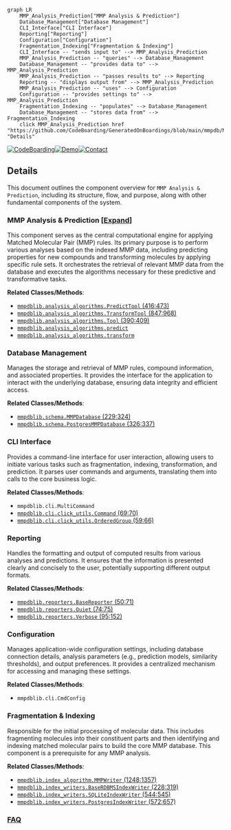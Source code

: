 ```mermaid
graph LR
    MMP_Analysis_Prediction["MMP Analysis & Prediction"]
    Database_Management["Database Management"]
    CLI_Interface["CLI Interface"]
    Reporting["Reporting"]
    Configuration["Configuration"]
    Fragmentation_Indexing["Fragmentation & Indexing"]
    CLI_Interface -- "sends input to" --> MMP_Analysis_Prediction
    MMP_Analysis_Prediction -- "queries" --> Database_Management
    Database_Management -- "provides data to" --> MMP_Analysis_Prediction
    MMP_Analysis_Prediction -- "passes results to" --> Reporting
    Reporting -- "displays output from" --> MMP_Analysis_Prediction
    MMP_Analysis_Prediction -- "uses" --> Configuration
    Configuration -- "provides settings to" --> MMP_Analysis_Prediction
    Fragmentation_Indexing -- "populates" --> Database_Management
    Database_Management -- "stores data from" --> Fragmentation_Indexing
    click MMP_Analysis_Prediction href "https://github.com/CodeBoarding/GeneratedOnBoardings/blob/main/mmpdb/MMP_Analysis_Prediction.md" "Details"
```

[![CodeBoarding](https://img.shields.io/badge/Generated%20by-CodeBoarding-9cf?style=flat-square)](https://github.com/CodeBoarding/GeneratedOnBoardings)[![Demo](https://img.shields.io/badge/Try%20our-Demo-blue?style=flat-square)](https://www.codeboarding.org/demo)[![Contact](https://img.shields.io/badge/Contact%20us%20-%20contact@codeboarding.org-lightgrey?style=flat-square)](mailto:contact@codeboarding.org)

## Details

This document outlines the component overview for `MMP Analysis & Prediction`, including its structure, flow, and purpose, along with other fundamental components of the system.

### MMP Analysis & Prediction [[Expand]](./MMP_Analysis_Prediction.md)
This component serves as the central computational engine for applying Matched Molecular Pair (MMP) rules. Its primary purpose is to perform various analyses based on the indexed MMP data, including predicting properties for new compounds and transforming molecules by applying specific rule sets. It orchestrates the retrieval of relevant MMP data from the database and executes the algorithms necessary for these predictive and transformative tasks.


**Related Classes/Methods**:

- <a href="https://github.com/rdkit/mmpdb/blob/master/mmpdblib/analysis_algorithms.py#L416-L473" target="_blank" rel="noopener noreferrer">`mmpdblib.analysis_algorithms.PredictTool` (416:473)</a>
- <a href="https://github.com/rdkit/mmpdb/blob/master/mmpdblib/analysis_algorithms.py#L847-L968" target="_blank" rel="noopener noreferrer">`mmpdblib.analysis_algorithms.TransformTool` (847:968)</a>
- <a href="https://github.com/rdkit/mmpdb/blob/master/mmpdblib/analysis_algorithms.py#L390-L409" target="_blank" rel="noopener noreferrer">`mmpdblib.analysis_algorithms.Tool` (390:409)</a>
- <a href="https://github.com/rdkit/mmpdb/blob/master/mmpdblib/analysis_algorithms.py" target="_blank" rel="noopener noreferrer">`mmpdblib.analysis_algorithms.predict`</a>
- <a href="https://github.com/rdkit/mmpdb/blob/master/mmpdblib/analysis_algorithms.py" target="_blank" rel="noopener noreferrer">`mmpdblib.analysis_algorithms.transform`</a>


### Database Management
Manages the storage and retrieval of MMP rules, compound information, and associated properties. It provides the interface for the application to interact with the underlying database, ensuring data integrity and efficient access.


**Related Classes/Methods**:

- <a href="https://github.com/rdkit/mmpdb/blob/master/mmpdblib/schema.py#L229-L324" target="_blank" rel="noopener noreferrer">`mmpdblib.schema.MMPDatabase` (229:324)</a>
- <a href="https://github.com/rdkit/mmpdb/blob/master/mmpdblib/schema.py#L326-L337" target="_blank" rel="noopener noreferrer">`mmpdblib.schema.PostgresMMPDatabase` (326:337)</a>


### CLI Interface
Provides a command-line interface for user interaction, allowing users to initiate various tasks such as fragmentation, indexing, transformation, and prediction. It parses user commands and arguments, translating them into calls to the core business logic.


**Related Classes/Methods**:

- `mmpdblib.cli.MultiCommand`
- <a href="https://github.com/rdkit/mmpdb/blob/master/mmpdblib/cli/click_utils.py#L69-L70" target="_blank" rel="noopener noreferrer">`mmpdblib.cli.click_utils.Command` (69:70)</a>
- <a href="https://github.com/rdkit/mmpdb/blob/master/mmpdblib/cli/click_utils.py#L59-L66" target="_blank" rel="noopener noreferrer">`mmpdblib.cli.click_utils.OrderedGroup` (59:66)</a>


### Reporting
Handles the formatting and output of computed results from various analyses and predictions. It ensures that the information is presented clearly and concisely to the user, potentially supporting different output formats.


**Related Classes/Methods**:

- <a href="https://github.com/rdkit/mmpdb/blob/master/mmpdblib/reporters.py#L50-L71" target="_blank" rel="noopener noreferrer">`mmpdblib.reporters.BaseReporter` (50:71)</a>
- <a href="https://github.com/rdkit/mmpdb/blob/master/mmpdblib/reporters.py#L74-L75" target="_blank" rel="noopener noreferrer">`mmpdblib.reporters.Quiet` (74:75)</a>
- <a href="https://github.com/rdkit/mmpdb/blob/master/mmpdblib/reporters.py#L95-L152" target="_blank" rel="noopener noreferrer">`mmpdblib.reporters.Verbose` (95:152)</a>


### Configuration
Manages application-wide configuration settings, including database connection details, analysis parameters (e.g., prediction models, similarity thresholds), and output preferences. It provides a centralized mechanism for accessing and managing these settings.


**Related Classes/Methods**:

- `mmpdblib.cli.CmdConfig`


### Fragmentation & Indexing
Responsible for the initial processing of molecular data. This includes fragmenting molecules into their constituent parts and then identifying and indexing matched molecular pairs to build the core MMP database. This component is a prerequisite for any MMP analysis.


**Related Classes/Methods**:

- <a href="https://github.com/rdkit/mmpdb/blob/master/mmpdblib/index_algorithm.py#L1248-L1357" target="_blank" rel="noopener noreferrer">`mmpdblib.index_algorithm.MMPWriter` (1248:1357)</a>
- <a href="https://github.com/rdkit/mmpdb/blob/master/mmpdblib/index_writers.py#L228-L319" target="_blank" rel="noopener noreferrer">`mmpdblib.index_writers.BaseRDBMSIndexWriter` (228:319)</a>
- <a href="https://github.com/rdkit/mmpdb/blob/master/mmpdblib/index_writers.py#L544-L545" target="_blank" rel="noopener noreferrer">`mmpdblib.index_writers.SQLiteIndexWriter` (544:545)</a>
- <a href="https://github.com/rdkit/mmpdb/blob/master/mmpdblib/index_writers.py#L572-L657" target="_blank" rel="noopener noreferrer">`mmpdblib.index_writers.PostgresIndexWriter` (572:657)</a>




### [FAQ](https://github.com/CodeBoarding/GeneratedOnBoardings/tree/main?tab=readme-ov-file#faq)